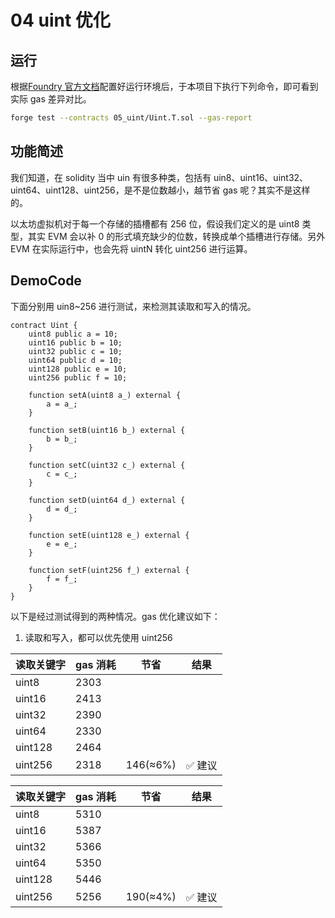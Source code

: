 # 04 uint 优化

## 运行

根据[Foundry 官方文档](https://getfoundry.sh/)配置好运行环境后，于本项目下执行下列命令，即可看到实际 gas 差异对比。

```bash
forge test --contracts 05_uint/Uint.T.sol --gas-report
```

## 功能简述

我们知道，在 solidity 当中 uin 有很多种类，包括有 uin8、uint16、uint32、uint64、uint128、uint256，是不是位数越小，越节省 gas 呢？其实不是这样的。

以太坊虚拟机对于每一个存储的插槽都有 256 位，假设我们定义的是 uint8 类型，其实 EVM 会以补 0 的形式填充缺少的位数，转换成单个插槽进行存储。另外 EVM 在实际运行中，也会先将 uintN 转化 uint256 进行运算。

## DemoCode

下面分别用 uin8~256 进行测试，来检测其读取和写入的情况。

```solidity
contract Uint {
    uint8 public a = 10;
    uint16 public b = 10;
    uint32 public c = 10;
    uint64 public d = 10;
    uint128 public e = 10;
    uint256 public f = 10;

    function setA(uint8 a_) external {
        a = a_;
    }

    function setB(uint16 b_) external {
        b = b_;
    }

    function setC(uint32 c_) external {
        c = c_;
    }

    function setD(uint64 d_) external {
        d = d_;
    }

    function setE(uint128 e_) external {
        e = e_;
    }

    function setF(uint256 f_) external {
        f = f_;
    }
}
```

以下是经过测试得到的两种情况。gas 优化建议如下：

1. 读取和写入，都可以优先使用 uint256

| 读取关键字 | gas 消耗 | 节省     | 结果    |
| ---------- | -------- | -------- | ------- |
| uint8      | 2303     |          |         |
| uint16     | 2413     |          |         |
| uint32     | 2390     |          |         |
| uint64     | 2330     |          |         |
| uint128    | 2464     |          |         |
| uint256    | 2318     | 146(≈6%) | ✅ 建议 |

| 读取关键字 | gas 消耗 | 节省     | 结果    |
| ---------- | -------- | -------- | ------- |
| uint8      | 5310     |          |         |
| uint16     | 5387     |          |         |
| uint32     | 5366     |          |         |
| uint64     | 5350     |          |         |
| uint128    | 5446     |          |         |
| uint256    | 5256     | 190(≈4%) | ✅ 建议 |
